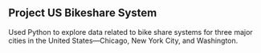 ## Project US Bikeshare System

Used Python to explore data related to bike share systems for three major cities in the United States—Chicago, New York City, and Washington.
